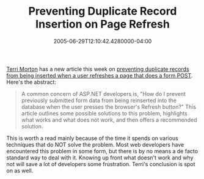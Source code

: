 ﻿---
title: Preventing Duplicate Record Insertion on Page Refresh
date: "2005-06-29T12:10:42.4280000-04:00"
description: Terri Morton has a new article this week on preventing duplicate records from being inserted when a user refreshes a page that does a form POST.
featuredImage: img/1884-featured.png
---

[Terri Morton](http://aspalliance.com/author.aspx?uId=850) has a new article this week on [preventing duplicate records from being inserted when a user refreshes a page that does a form POST](http://aspalliance.com/687). Here's the abstract:

> A common concern of ASP.NET developers is, "How do I prevent previously submitted form data from being reinserted into the database when the user presses the browser's Refresh button?" This article outlines some possible solutions to this problem, highlights what works and what does not work, and then offers a recommended solution.

This is worth a read mainly because of the time it spends on various techniques that do NOT solve the problem. Most web developers have encountered this problem in some form, but there is by no means a de facto standard way to deal with it. Knowing up front what doesn't work and why not will save a lot of developers some frustration. Terri's conclusion is spot on as well.

